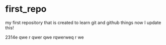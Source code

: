 # first_repo
my first repository that is created to learn git and github things
now I update this!


2314e
qwe
r
qwer
qwe
rqwerweq
r
we

